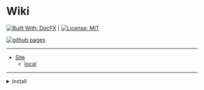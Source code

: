 # Wiki

[![Built With: DocFX](https://img.shields.io/badge/Built_With-DocFX-yellowgreen.svg?style=for-the-badge)](https://dotnet.github.io/docfx/)
|
[![License: MIT](https://img.shields.io/badge/License-MIT-lightgrey.svg?style=for-the-badge)](https://opensource.org/licenses/MIT)

[![github pages](https://github.com/jonathan-hedley/wiki/actions/workflows/build-site.yml/badge.svg)](https://github.com/jonathan-hedley/wiki/actions/workflows/build-site.yml)

<!-- https://img.shields.io/badge/Microsoft_SQL_Server-CC2927?style=for-the-badge&logo=microsoft-sql-server&logoColor=white -->

<!-- https://img.shields.io/badge/Microsoft-666666?style=for-the-badge&logo=microsoft&logoColor=white -->

---


- [Site](https://jonathan-hedley.github.io/wiki)
  - [local](http://localhost:8080)

---

<details>
<summary>Install</summary>

Init:
`docfx init -q`

Build:
`docfx docfx.json`

Serve:
`docfx serve _site`

`docfx docfx.json --serve`

`/Users/jonathan_hedley/Documents/APPS/docfx/docfx docfx.json --serve`
</details>
